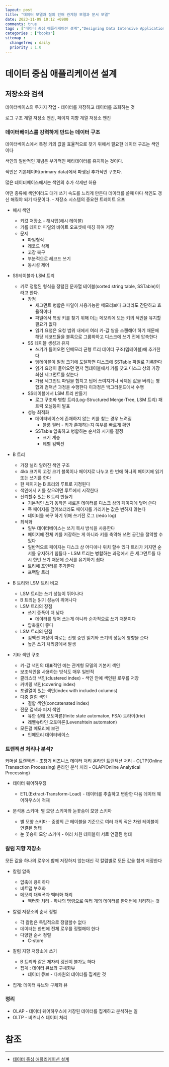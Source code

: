 ```yaml
---
layout: post
title: "데이터 모델과 질의 언어 관계형 모델과 문서 모델"
date: 2023-11-09 10:12 +0900
comments: true
tags : ["데이터 중심 애플리케이션 설계","Designing Data Intensive Applications"]
categories : ["books"]
sitemap :
  changefreq : daily
  priority : 1.0
---
```


# 데이터 중심 애플리케이션 설계
## 저장소와 검색
데이터베이스의 두가지 작업 - 데이터를 저장하고 데이터를 조회하는 것

로그 구조 계열 저장소 엔진, 페이지 지향 계열 저장소 엔진

### 데이터베이스를 강력하게 만드는 데이터 구조

데이터베이스에서 특정 키의 값을 효율적으로 찾기 위해서 필요한 데이터 구조는 색인 이다

색인의 일반적인 개념은 부가적인 메타테이터를 유지하는 것이다.

색인은 기본데이터(primary data)에서 파생된 추가적인 구조다.

많은 데이터베이스에서는 색인의 추가 삭제만 허용

어떤 종류에 색인이라도 대개 쓰기 속도를 느리게 만든다 데이터를 쓸때 마다 색인도 갱신 해줘야 되기 때문이다. - 저장소 시스템의 중요한 트레이트 오프

* 해시 색인
    * 키값 저장소 - 해시맵(해시 테이블)
    * 키를 데이터 파일의 바이트 오프셋에 매칭 하여 저장
    * 문제
      * 파일형식
      * 레코드 삭제
      * 고장 복구
      * 부분적으로 레코드 쓰기
      * 동시성 제어

* SS테이블과 LSM 트리
  * 키로 정렬된 형식을 정렬된 문자열 테이블(sorted string table, SSTable)이라고 한다.
    * 장점
      * 새그먼트 병합은 파일이 사용가능한 메모리보다 크더라도 간단하고 효율적이다
      * 파일에서 특정 키를 찾기 위해 더는 메모리에 모든 키의 색인을 유지할 필요가 없다
      * 읽기 요청은 요청 범위 내에서 여러 키-값 쌍을 스캔해야 하기 때문에 해당 레코드들을 블록으로 그룹화하고 디스크에 쓰기 전에 압축한다
    * SS 테이블 생성과 유지
      * 쓰기가 들어오면 인메모리 균형 트리 데이터 구조(멤테이블)에 추가한다
      * 멤테이블이 일정 크기에 도달하면 디스크에 SSTable 파일로 기록한다
      * 읽기 요청이 들어오면 먼저 멤테이블에서 키를 찾고 디스크 상의 가장 최신 세그먼트를 찾는다
      * 가끔 세그먼트 파일을 합치고 덥어 쓰여지거나 삭제된 값을 버리는 병합과 컴팩션 과정을 수행한다 이과정은 백그라운드에서 수행
    * SS테이블에서 LSM 트리 만들기
      * 로그 구조화 병합 트리(Log-Structured Merge-Tree, LSM 트리) 패트릭 오닐등이 발표
    * 성능 최적화
      * 데이터베이스에 존재하지 않는 키를 찾는 경우 느려짐
        * 블룸 필터 - 키가 존재하는지 여부를 빠르게 확인
      * SSTable 압축하고 병합하는 순서와 시기를 결정
        * 크기 계층
        * 레벨 컴팩션

* B 트리
  * 가장 널리 알려진 색인 구조
  * 4kb 크기의 고정 크기 블록이나 페이지로 나누고 한 번에 하나의 페이지에 읽기 또는 쓰기를 한다
  * 한 페이지는 B 트리의 루트로 지정된다
  * 색인에서 키를 찾으려면 루트에서 시작한다
  * 신뢰할수 있는 B 트리 만들기
    * 기본적인 쓰기 동작은 새로운 데이터를 디스크 상의 페이지에 덮어 쓴다
    * 즉 페이지를 덮어쓰더라도 페이지를 가리키는 값은 변하지 않는다
    * 데이터를 복구 하기 위해 쓰기전 로그 (redo log)
  * 최적화
    * 일부 데이터베이스는 쓰기 복사 방식을 사용한다
    * 페이지에 전체 키를 저장하는 게 아니라 키를 축약해 쓰면 공간을 절약할 수 있다
    * 일반적으로 페이지는 디스크 상 어디에나 위치 할수 있다 트리가 커지면 순서를 유지하기 힘들다 - LSM 트리는 병합하는 과정에서 큰 세그먼트를 다시 한번 쓰기 때문에 순서를 유기하기 쉽다
    * 트리에 포인터를 추가한다
    * 프랙탈 트리

* B 트리와 LSM 트리 비교
  * LSM 트리는 쓰기 성능이 뛰어나다
  * B 트리는 읽기 성능이 뛰어나다
  * LSM 트리의 장점
    * 쓰기 증폭이 더 낮다
      * 데이터를 덮어 쓰는게 아니라 순차적으로 쓰기 때문이다
    * 압축률이 좋다
  * LSM 트리의 단점
    * 컴팩션 과정이 따로는 진행 중인 읽기와 쓰기의 성능에 영향을 준다
    * 높은 쓰기 처리량에서 발생

* 기타 색인 구조
    * 키-값 색인의 대표적인 예는 관계형 모델의 기본키 색인
    * 보조색인을 사용하는 방식도 매우 일반적
    * 클러스터 색인(clustered index) - 색인 안에 색인된 로우를 저장
    * 커버링 색인(covering index)
    * 포괄열이 있는 색인(index with included columns)
    * 다중 칼럼 색인
      * 결합 색인(concatenated index)
    * 전문 검색과 퍼지 색인
      * 유한 상태 오토마론(finite state automaton, FSA) 트라이(trie)
      * 레벨슈타인 오토마론(Levenshtein automaton)
    * 모든걸 메모리에 보관
      * 인메모리 데이터베이스

### 트랜잭션 처리나 분석?

커머셜 트랜잭션 - 초창기 비즈니스 데이터 처리
온라인 트랜잭션 처리 - OLTP(Online Transaction Processing)
온라인 분석 처리 - OLAP(Online Analytical Processing)

* 데이터 웨어하우징
  * ETL(Extract-Transform-Load) - 데이터를 추출하고 변환한 다음 데이터 웨어하우스에 적재

* 분석용 스키마: 별 모양 스키마와 눈꽃송이 모양 스키마
  * 별 모양 스키마 - 중앙의 큰 테이블을 기준으로 여러 개의 작은 차원 테이블이 연결된 형태
  * 눈 꽃송이 모양 스키마 - 여러 차원 테이블이 서로 연결된 형태

### 칼럼 지향 저장소

모든 값을 하나의 로우에 함께 저장하지 않는대신 각 칼럼별로 모든 값을 함께 저장한다

* 칼럼 압축
  * 압축에 용이하다
  * 비트맵 부호화
  * 메모리 대역폭과 벡터화 처리
    * 벡터화 처리 - 하나의 명령으로 여러 개의 데이터를 한꺼번에 처리하는 것

* 칼럼 저장소의 순서 정렬
  * 각 칼럼은 독립적으로 정렬할수 없다
  * 데이터는 한번에 전체 로우를 정렬해야 한다
  * 다양한 순서 정렬
    * C-store

* 칼럼 지향 저장소에 쓰기
  * B 트리와 같은 제자리 갱신이 불가능 하다
  * 집계 : 데이터 큐브와 구체화뷰
    * 데이터 큐브 - 다차원의 데이터를 집계한 것

* 집계: 데이터 큐브와 구체화 뷰

### 정리

* OLAP - 데이터 웨어하우스에 저장된 데이터를 집계하고 분석하는 일
* OLTP - 비즈니스 데이터 처리




# 참조
-----

* [데이터 중심 애플리케이션 설계](https://wikibook.co.kr/data-intensive-applications-ebook/)
